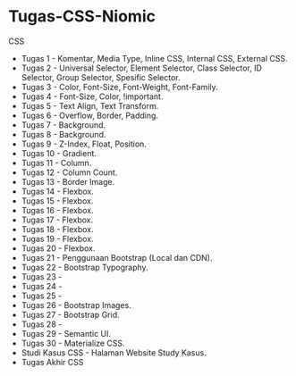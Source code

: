# Tugas-CSS-Niomic

CSS
- Tugas 1 - Komentar, Media Type, Inline CSS, Internal CSS, External CSS.
- Tugas 2 - Universal Selector, Element Selector, Class Selector, ID Selector, Group Selector, Spesific Selector.
- Tugas 3 - Color, Font-Size, Font-Weight, Font-Family.
- Tugas 4 - Font-Size, Color, !important.
- Tugas 5 - Text Align, Text Transform.
- Tugas 6 - Overflow, Border, Padding.
- Tugas 7 - Background.
- Tugas 8 - Background.
- Tugas 9 - Z-Index, Float, Position.
- Tugas 10 - Gradient.
- Tugas 11 - Column.
- Tugas 12 - Column Count. 
- Tugas 13 - Border Image. 
- Tugas 14 - Flexbox. 
- Tugas 15 - Flexbox.
- Tugas 16 - Flexbox. 
- Tugas 17 - Flexbox. 
- Tugas 18 - Flexbox. 
- Tugas 19 - Flexbox.
- Tugas 20 - Flexbox. 
- Tugas 21 - Penggunaan Bootstrap (Local dan CDN). 
- Tugas 22 - Bootstrap Typography. 
- Tugas 23 - 
- Tugas 24 -
- Tugas 25 -
- Tugas 26 - Bootstrap Images.
- Tugas 27 - Bootstrap Grid.
- Tugas 28 -
- Tugas 29 - Semantic UI.
- Tugas 30 - Materialize CSS. 
- Studi Kasus CSS - Halaman Website Study Kasus. 
- Tugas Akhir CSS
